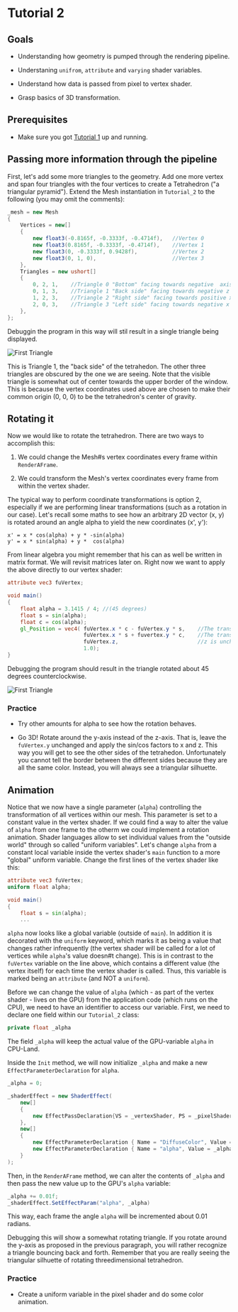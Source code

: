 # Tutorial 2

## Goals
* Understanding how geometry is pumped through the rendering pipeline.

* Understaning `unifrom`, `attribute` and `varying` shader variables.

* Understand how data is passed from pixel to vertex shader.

* Grasp basics of 3D transformation.

## Prerequisites
* Make sure you got [Tutorial 1](../Tutorial_1) up and running.

## Passing more information through the pipeline
First, let's add some more triangles to the geometry. Add one more vertex and span four triangles with the four vertices to create a Tetrahedron ("a triangular pyramid"). Extend the Mesh instantiation in `Tutorial_2` to the following (you may omit the comments):

```csharp
_mesh = new Mesh
{
    Vertices = new[]
    {
        new float3(-0.8165f, -0.3333f, -0.4714f),   //Vertex 0
        new float3(0.8165f, -0.3333f, -0.4714f),    //Vertex 1
        new float3(0, -0.3333f, 0.9428f),           //Vertex 2
        new float3(0, 1, 0),                        //Vertex 3
    },
    Triangles = new ushort[]
    {
        0, 2, 1,    //Triangle 0 "Bottom" facing towards negative  axis.
        0, 1, 3,    //Triangle 1 "Back side" facing towards negative z axis.
        1, 2, 3,    //Triangle 2 "Right side" facing towards positive x axis.
        2, 0, 3,    //Triangle 3 "Left side" facing towards negative x axis.
    },
};
```
Debuggin the program in this way will stil result in a single triangle being displayed.

![First Triangle](_images/FirstTriangle.png)

This is Triangle 1, the "back side" of the tetrahedon. The other three triangles are obscured by the one we are seeing. Note that the visible triangle is somewhat out of center towards the upper border of the window. This is because the vertex coordinates used above are chosen to make their common origin (0, 0, 0) to be the tetrahedron's center of gravity.

## Rotating it
Now we would like to rotate the tetrahedron. There are two ways to accomplish this:

1. We could change the Mesh#s vertex coordinates every frame within `RenderAFrame`.

2. We could transform the Mesh's vertex coordinates every frame from within the vertex shader.

The typical way to perform coordinate transformations is option 2, especially if we are performing linear transformations (such as a rotation in our case). Let's recall some maths to see how an arbitrary 2D vector (x, y) is rotated around an angle alpha to yield the new coordinates (x', y'):

```
x' = x * cos(alpha) + y * -sin(alpha)
y' = x * sin(alpha) + y *  cos(alpha)
```

From linear algebra you might remember that his can as well be written in matrix format. We will revisit matrices later on. Right now we want to apply the above directly to our vertex shader:

```glsl
attribute vec3 fuVertex;

void main()
{
    float alpha = 3.1415 / 4; //(45 degrees)
    float s = sin(alpha);
    float c = cos(alpha);
    gl_Position = vec4( fuVertex.x * c - fuVertex.y * s,    //The transformed x coordinate
                        fuVertex.x * s + fuvertex.y * c,    //The transformed y coordinate
                        fuVertex.z,                         //z is unchanged
                        1.0);
}
```

Debugging the program should result in the triangle rotated about 45 degrees counterclockwise.

![First Triangle](_images/SecondTriangle.png)

### Practice
* Try other amounts for alpha to see how the rotation behaves.

* Go 3D! Rotate around the y-axis instead of the z-axis. That is, leave the `fuVertex.y` unchanged and apply the sin/cos factors to x and z. This way you will get to see the other sides of the tetrahedon. Unfortunately you cannot tell the border between the different sides because they are all the same color. Instead, you will always see a triangular silhuette.

## Animation
Notice that we now have a single parameter (`alpha`) controlling the transformation of all vertices within our mesh. This parameter is set to a constant value in the vertex shader. If we could find a way to alter the value of `alpha` from one frame to the otherm we could implement a rotation animation. Shader languages allow to set individual values from the "outside world" through so called "uniform variables". Let's change `alpha` from a constant local variable inside the vertex shader's `main` function to a more "global" uniform variable. Change the first lines of the vertex shader like this:

```glsl
attribute vec3 fuVertex;
uniform float alpha;

void main()
{
    float s = sin(alpha);
    ...
```

`alpha` now looks like a global variable (outside of `main`). In addition it is decorated with the `uniform` keyword, which marks it as being a value that changes rather infrequently (the vertex shader will be called for a lot of vertices while `alpha`'s value doesn#t change). This is in contrast to the `fuVertex` variable on the line above, which contains a different value (the vertex itself) for each time the vertex shader is called. Thus, this variable is marked being an `attribute` (and NOT a `uniform`).

Before we can change the value of `alpha` (which - as part of the vertex shader - lives on the GPU) from the application code (which runs on the CPU), we need to have an identifier to access our variable. First, we need to declare one field within our `Tutorial_2` class:

```csharp
private float _alpha
```

The field `_alpha` will keep the actual value of the GPU-variable `alpha` in CPU-Land.

Inside the `Init` method, we will now initialize `_alpha` and make a new `EffectParameterDeclaration` for `alpha`.

```csharp
_alpha = 0;

_shaderEffect = new ShaderEffect(
    new[]
    {
        new EffectPassDeclaration{VS = _vertexShader, PS = _pixelShader, StateSet = new RenderStateSet{}}
    },
    new[]
    {
        new EffectParameterDeclaration { Name = "DiffuseColor", Value = new float4(1, 0, 1, 1) },
        new EffectParameterDeclaration { Name = "alpha", Value = _alpha }
    }
);
```

Then, in the `RenderAFrame` method, we can alter the contents of `_alpha` and then pass the new value up to the GPU's `alpha` variable:

```csharp
_alpha += 0.01f;
_shaderEffect.SetEffectParam("alpha", _alpha)
```

This way, each frame the angle `alpha` will be incremented about 0.01 radians.

Debugging this will show a somewhat rotating triangle. If you rotate around the y-axis as proposed in the previous paragraph, you will rather recognize a triangle bouncing back and forth. Remember that you are really seeing the triangular silhuette of rotating threedimensional tetrahedron.

### Practice
* Create a uniform variable in the pixel shader and do some color animation.
